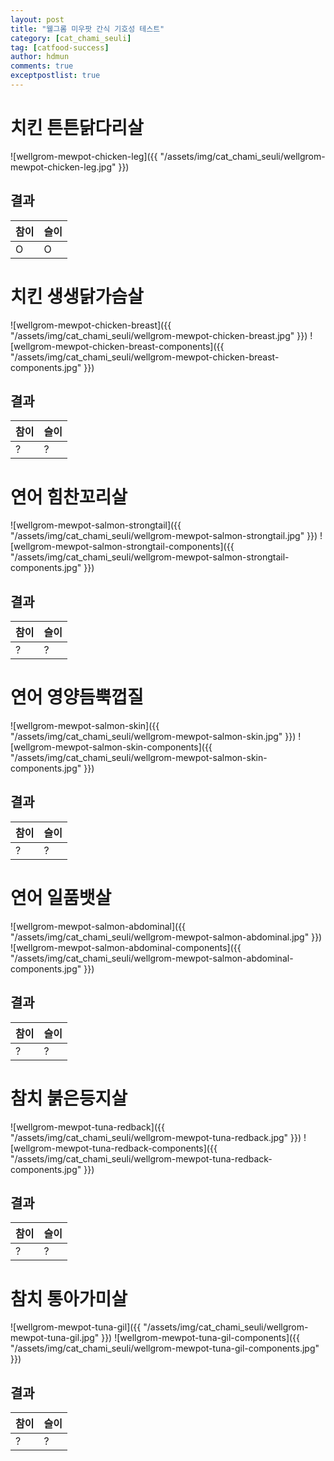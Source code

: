 ```yaml
---
layout: post
title: "웰그롬 미우팟 간식 기호성 테스트"
category: [cat_chami_seuli]
tag: [catfood-success]
author: hdmun
comments: true
exceptpostlist: true
---
```


# 치킨 튼튼닭다리살
![wellgrom-mewpot-chicken-leg]({{ "/assets/img/cat_chami_seuli/wellgrom-mewpot-chicken-leg.jpg" }})

## 결과

| 참이 | 슬이 |
| --- | --- |
| O | O |

# 치킨 생생닭가슴살

![wellgrom-mewpot-chicken-breast]({{ "/assets/img/cat_chami_seuli/wellgrom-mewpot-chicken-breast.jpg" }})
![wellgrom-mewpot-chicken-breast-components]({{ "/assets/img/cat_chami_seuli/wellgrom-mewpot-chicken-breast-components.jpg" }})

## 결과

| 참이 | 슬이 |
| --- | --- |
| ?| ? |


# 연어 힘찬꼬리살
![wellgrom-mewpot-salmon-strongtail]({{ "/assets/img/cat_chami_seuli/wellgrom-mewpot-salmon-strongtail.jpg" }})
![wellgrom-mewpot-salmon-strongtail-components]({{ "/assets/img/cat_chami_seuli/wellgrom-mewpot-salmon-strongtail-components.jpg" }})

## 결과

| 참이 | 슬이 |
| --- | --- |
| ? | ? |


# 연어 영양듬뿍껍질
![wellgrom-mewpot-salmon-skin]({{ "/assets/img/cat_chami_seuli/wellgrom-mewpot-salmon-skin.jpg" }})
![wellgrom-mewpot-salmon-skin-components]({{ "/assets/img/cat_chami_seuli/wellgrom-mewpot-salmon-skin-components.jpg" }})

## 결과

| 참이 | 슬이 |
| --- | --- |
| ? | ? |


# 연어 일품뱃살
![wellgrom-mewpot-salmon-abdominal]({{ "/assets/img/cat_chami_seuli/wellgrom-mewpot-salmon-abdominal.jpg" }})
![wellgrom-mewpot-salmon-abdominal-components]({{ "/assets/img/cat_chami_seuli/wellgrom-mewpot-salmon-abdominal-components.jpg" }})

## 결과

| 참이 | 슬이 |
| --- | --- |
| ? | ? |


# 참치 붉은등지살
![wellgrom-mewpot-tuna-redback]({{ "/assets/img/cat_chami_seuli/wellgrom-mewpot-tuna-redback.jpg" }})
![wellgrom-mewpot-tuna-redback-components]({{ "/assets/img/cat_chami_seuli/wellgrom-mewpot-tuna-redback-components.jpg" }})

## 결과

| 참이 | 슬이 |
| --- | --- |
| ? | ? |


# 참치 통아가미살
![wellgrom-mewpot-tuna-gil]({{ "/assets/img/cat_chami_seuli/wellgrom-mewpot-tuna-gil.jpg" }})
![wellgrom-mewpot-tuna-gil-components]({{ "/assets/img/cat_chami_seuli/wellgrom-mewpot-tuna-gil-components.jpg" }})

## 결과

| 참이 | 슬이 |
| --- | --- |
| ? | ? |
